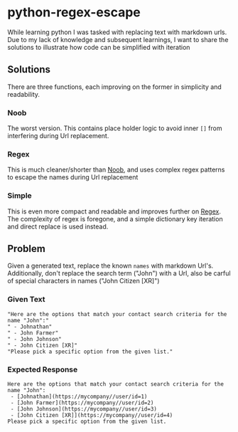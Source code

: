 # python-regex-escape

While learning python I was tasked with replacing text with markdown urls. Due to my lack of knowledge and subsequent learnings, I want to share the solutions to illustrate how code can be simplified with iteration

## Solutions

There are three functions, each improving on the former in simplicity and readability.

### Noob

The worst version. This contains place holder logic to avoid inner `[]` from interfering during Url replacement.

### Regex

This is much cleaner/shorter than [Noob](#noob), and uses complex regex patterns to escape the names during Url replacement

### Simple

This is even more compact and readable and improves further on [Regex](#regex). The complexity of regex is foregone, and a simple dictionary key iteration and direct replace is used instead.

## Problem

Given a generated text, replace the known `names` with markdown Url's.
Additionally, don't replace the search term ("John") with a Url,
also be carful of special characters in names ("John Citizen [XR]")

### Given Text

```
"Here are the options that match your contact search criteria for the name "John":"
" - Johnathan"
" - John Farmer"
" - John Johnson"
" - John Citizen [XR]"
"Please pick a specific option from the given list."
```

### Expected Response

```
Here are the options that match your contact search criteria for the name "John":
 - [Johnathan](https://mycompany//user/id=1)
 - [John Farmer](https://mycompany//user/id=2)
 - [John Johnson](https://mycompany//user/id=3)
 - [John Citizen [XR]](https://mycompany//user/id=4)
Please pick a specific option from the given list.
```
